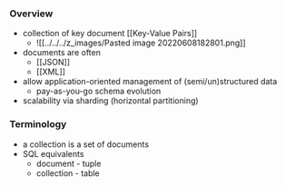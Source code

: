 ### Overview
+ collection of key document [[Key-Value Pairs]]
	+ ![[../../../z_images/Pasted image 20220608182801.png]]
+ documents are often
	+ [[JSON]]
	+ [[XML]]
+  allow application-oriented management of (semi/un)structured data
	+ pay-as-you-go schema evolution
+ scalability via sharding (horizontal partitioning)

### Terminology
+ a collection is a set of documents
+ SQL equivalents
	+ document - tuple
	+ collection - table
